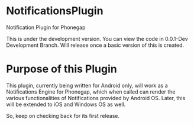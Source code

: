 NotificationsPlugin
===================

Notification Plugin for Phonegap


This is under the development version. You can view the code in 0.0.1-Dev Development Branch. Will release once a basic version of this is created.

Purpose of this Plugin
======================

This plugin, currently being written for Android only, will work as a Notifications Engine for Phonegap, which when called can render the various functionalities of Notifications provided by Android OS.
Later, this will be extended to iOS and Windows OS as well.

So, keep on checking back for its first release.
